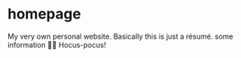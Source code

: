 # homepage
My very own personal website. Basically this is just a résumé.
some information
:mage_man: Hocus-pocus!